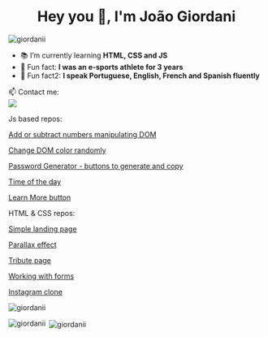 <h1 align="center">Hey you 👋, I'm João Giordani</h1>
<p align="left"> <img src="https://komarev.com/ghpvc/?username=giordanii&label=Profile%20views&color=0e75b6&style=flat" alt="giordanii" /> </p>

- 📚 I’m currently learning **HTML, CSS and JS**
- 💬 Fun fact: **I was an e-sports athlete for 3 years**
- 💬 Fun fact2: **I speak Portuguese, English, French and Spanish fluently**

📫 Contact me:<br>
<a href="https://www.linkedin.com/in/joao-giordani/" target="_blank"><img src="https://img.shields.io/badge/-LinkedIn-%230077B5?style=for-the-badge&logo=linkedin&logoColor=white" target="_blank"></a>

<p>Js based repos:</p>
<a href="giordanii.github.io/counter/" target="blank"><p>Add or subtract numbers manipulating DOM</p></a>
<a href="giordanii.github.io/Color-changer/" target="blank"><p>Change DOM color randomly</p></a>
<a href="giordanii.github.io/password-generator/" target="blank"><p>Password Generator - buttons to generate and copy</p></a>
<a href="giordanii.github.io/time-of-the-day/" target="blank"><p>Time of the day</p></a>
<a href="giordanii.github.io/card/" target="blank"><p>Learn More button</p></a>

<p>HTML & CSS repos:</p>
<a href="giordanii.github.io/projeto-android/" target="blank"><p>Simple landing page</p></a>
<a href="giordanii.github.io/projeto-cordel/" target="blank"><p>Parallax effect</p></a>
<a href="giordanii.github.io/tribute-page/" target="blank"><p>Tribute page</p></a>
<a href="giordanii.github.io/Support-form/" target="blank"><p>Working with forms</p></a>
<a href="giordanii.github.io/instagram-clone/" target="blank"><p>Instagram clone</p></a>

<p><img align="center" src="https://github-readme-streak-stats.herokuapp.com/?user=giordanii&" alt="giordanii" /></p>

<p><img align="left" src="https://github-readme-stats.vercel.app/api/top-langs?username=giordanii&show_icons=true&locale=en&layout=compact" alt="giordanii" /></p>

<p>&nbsp;<img align="center" src="https://github-readme-stats.vercel.app/api?username=giordanii&show_icons=true&locale=en" alt="giordanii" /></p>
